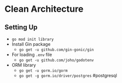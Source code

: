 # Clean Architecture

## Setting Up
- `go mod init library`
- Install Gin package 
    - `go get -u github.com/gin-gonic/gin`
- For loading `.env` file
    - `go get -u github.com/joho/godotenv`
- ORM library
    - `go get -u gorm.io/gorm`
    - `go get -g gorm.io/driver/postgres` #postgresql